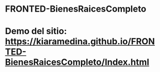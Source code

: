 # FRONTED-BienesRaicesCompleto
# Demo del sitio: https://kiaramedina.github.io/FRONTED-BienesRaicesCompleto/Index.html
